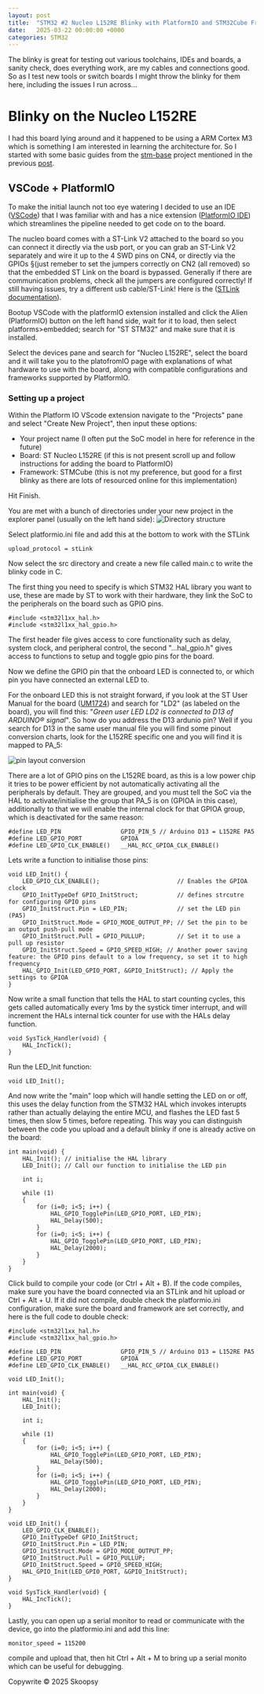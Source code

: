 ```yaml
---
layout: post
title:  "STM32 #2 Nucleo L152RE Blinky with PlatformIO and STM32Cube Framework"
date:   2025-03-22 00:00:00 +0000
categories: STM32
---
```


The blinky is great for testing out various toolchains, IDEs and boards, a sanity check, does everything work, are my cables and connections good. So as I test new tools or switch boards I might throw the blinky for them here, including the issues I run across...

# Blinky on the Nucleo L152RE 
I had this board lying around and it happened to be using a ARM Cortex M3 which is something I am interested in learning the architecture for. So I started with some basic guides from the [stm-base](https://stm32-base.org/guides/) project mentioned in the previous [post](https://skoopsy.dev/stm32/2025/03/14/STM32-1-getting-started.html).

## VSCode + PlatformIO
To make the initial launch not too eye watering I decided to use an IDE ([VSCode](https://code.visualstudio.com/)) that I was familiar with and has a nice extension ([PlatformIO IDE](https://docs.platformio.org/en/latest/integration/ide/vscode.html#installation)) which streamlines the pipeline needed to get code on to the board.

The nucleo board comes with a ST-Link V2 attached to the board so you can connect it directly via the usb port, or you can grab an ST-Link V2 separately and wire it up to the 4 SWD pins on CN4, or directly via the GPIOs §(just remeber to set the jumpers correctly on CN2 (all removed) so that the embedded ST Link on the board is bypassed. Generally if there are communication problems, check all the jumpers are configured correctly! If still having issues, try a different usb cable/ST-Link! Here is the ([STLink documentation](https://www.st.com/resource/en/technical_note/dm00290229.pdf)).

Bootup VSCode with the platformIO extension installed and click the Alien (PlatformIO) button on the left hand side, wait for it to load, then select platforms>embedded; search for "ST STM32" and make sure that it is installed.

Select the devices pane and search for "Nucleo L152RE", select the board and it will take you to the platofromIO page with explanations of what hardware to use with the board, along with compatible configurations and frameworks supported by PlatformIO.

### Setting up a project
Within the Platform IO VScode extension navigate to the "Projects" pane and select "Create New Project", then input these options:

- Your project name (I often put the SoC model in here for reference in the future)
- Board: ST Nucleo L152RE (if this is not present scroll up and follow instructions for adding the board to PlatformIO)
- Framework: STMCube (this is not my preference, but good for a first blinky as there are lots of resourced online for this implementation)

Hit Finish.


You are met with a bunch of directories under your new project in the explorer panel (usually on the left hand side):
![Directory structure](/docs/assets/img/blog-02-1-tester-1.png)

Select platformio.ini file and add this at the bottom to work with the STLink
```
upload_protocol = stLink
```

Now select the src directory and create a new file called main.c to write the blinky code in C.

The first thing you need to specify is which STM32 HAL library you want to use, these are made by ST to work with their hardware, they link the SoC to the peripherals on the board such as GPIO pins.
```
#include <stm32l1xx_hal.h>
#include <stm32l1xx_hal_gpio.h>
```

The first header file gives access to core functionality such as delay, system clock, and peripheral control, the second "...hal_gpio.h" gives access to functions to setup and toggle gpio pins for the board.

Now we define the GPIO pin that the onboard LED is connected to, or which pin you have connected an external LED to.

For the onboard LED this is not straight forward, if you look at the ST User Manual for the board ([UM1724](https://www.st.com/en/evaluation-tools/nucleo-l152re.html#documentation)) and search for "LD2" (as labeled on the board), you will find this: "*Green user LED LD2 is connected to D13 of ARDUINO® signal*". So how do you address the D13 ardunio pin? Well if you search for D13 in the same user manual file you will find some pinout conversion charts, look for the L152RE specific one and you will find it is mapped to PA_5:

![pin layout conversion](/docs/assets/img/blog-02-2-pinconversion.png)

There are a lot of GPIO pins on the L152RE board, as this is a low power chip it tries to be power efficient by not automatically activating all the peripherals by default. They are grouped, and you must tell the SoC via the HAL to activate/initialise the group that PA_5 is on (GPIOA in this case), additionally to that we will enable the internal clock for that GPIOA group, which is deactivated for the same reason:

```
#define LED_PIN                 GPIO_PIN_5 // Arduino D13 = L152RE PA5
#define LED_GPIO_PORT           GPIOA
#define LED_GPIO_CLK_ENABLE()   __HAL_RCC_GPIOA_CLK_ENABLE()
```

Lets write a function to initialise those pins:

```
void LED_Init() {
    LED_GPIO_CLK_ENABLE();                      // Enables the GPIOA clock
    GPIO_InitTypeDef GPIO_InitStruct;           // defines strcutre for configuring GPIO pins
    GPIO_InitStruct.Pin = LED_PIN;              // set the LED pin (PA5)
    GPIO_InitStruct.Mode = GPIO_MODE_OUTPUT_PP; // Set the pin to be an output push-pull mode
    GPIO_InitStruct.Pull = GPIO_PULLUP;         // Set it to use a pull up resistor
    GPIO_InitStruct.Speed = GPIO_SPEED_HIGH; // Another power saving feature: the GPIO pins default to a low frequency, so set it to high frequency
    HAL_GPIO_Init(LED_GPIO_PORT, &GPIO_InitStruct); // Apply the settings to GPIOA
}
```

Now write a small function that tells the HAL to start counting cycles, this gets called automatically every 1ms by the systick timer interrupt, and will increment the HALs internal tick counter for use with the HALs delay function.

```
void SysTick_Handler(void) {
    HAL_IncTick();
}
```

Run the LED_Init function:

```
void LED_Init();
```

And now write the "main" loop which will handle setting the LED on or off, this uses the delay function from the STM32 HAL which invokes interupts rather than actually delaying the entire MCU, and flashes the LED fast 5 times, then slow 5 times, before repeating. This way you can distinguish between the code you upload and a default blinky if one is already active on the board:

```
int main(void) {
    HAL_Init(); // initialise the HAL library
    LED_Init(); // Call our function to initialise the LED pin

    int i;

    while (1)
    {
        for (i=0; i<5; i++) {
            HAL_GPIO_TogglePin(LED_GPIO_PORT, LED_PIN);
            HAL_Delay(500);
        }
        for (i=0; i<5; i++) {
            HAL_GPIO_TogglePin(LED_GPIO_PORT, LED_PIN);
            HAL_Delay(2000);
        }
    }
}
```

Click build to compile your code (or Ctrl + Alt + B). If the code compiles, make sure you have the board connected via an STLink and hit upload or Ctrl + Alt + U. If it did not compile, double check the platformio.ini configuration, make sure the board and framework are set correctly, and here is the full code to double check:

```
#include <stm32l1xx_hal.h>
#include <stm32l1xx_hal_gpio.h>

#define LED_PIN                 GPIO_PIN_5 // Arduino D13 = L152RE PA5
#define LED_GPIO_PORT           GPIOA
#define LED_GPIO_CLK_ENABLE()   __HAL_RCC_GPIOA_CLK_ENABLE()

void LED_Init();

int main(void) {
    HAL_Init();
    LED_Init();

    int i;

    while (1)
    {
        for (i=0; i<5; i++) {
            HAL_GPIO_TogglePin(LED_GPIO_PORT, LED_PIN);
            HAL_Delay(500);
        }
        for (i=0; i<5; i++) {
            HAL_GPIO_TogglePin(LED_GPIO_PORT, LED_PIN);
            HAL_Delay(2000);
        }
    }
}

void LED_Init() {
    LED_GPIO_CLK_ENABLE();
    GPIO_InitTypeDef GPIO_InitStruct;
    GPIO_InitStruct.Pin = LED_PIN;
    GPIO_InitStruct.Mode = GPIO_MODE_OUTPUT_PP;
    GPIO_InitStruct.Pull = GPIO_PULLUP;
    GPIO_InitStruct.Speed = GPIO_SPEED_HIGH;
    HAL_GPIO_Init(LED_GPIO_PORT, &GPIO_InitStruct);
}

void SysTick_Handler(void) {
    HAL_IncTick();
}
```

Lastly, you can open up a serial monitor to read or communicate with the device, go into the platformio.ini and add this line:

```
monitor_speed = 115200
```

compile and upload that, then hit Ctrl + Alt + M to bring up a serial monito which can be useful for debugging.

<script src="https://utteranc.es/client.js"
        repo="skoopsy/skoopsy.github.io"
        issue-term="pathname"
        label="blog-embedded1"
        theme="preferred-color-scheme"
        crossorigin="anonymous"
        async>
</script>

Copywrite © 2025 Skoopsy
